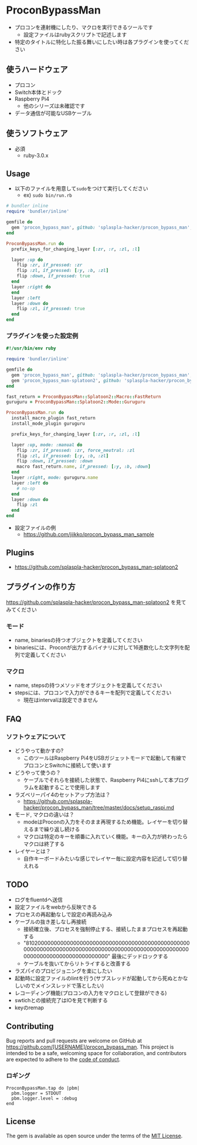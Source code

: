 # ProconBypassMan
* プロコンを連射機にしたり、マクロを実行できるツールです
    * 設定ファイルはrubyスクリプトで記述します
* 特定のタイトルに特化した振る舞いにしたい時は各プラグインを使ってください

## 使うハードウェア
* プロコン
* Switch本体とドック
* Raspberry Pi4
    * 他のシリーズは未確認です
* データ通信が可能なUSBケーブル

## 使うソフトウェア
* 必須
  * ruby-3.0.x

## Usage
* 以下のファイルを用意して`sudo`をつけて実行してください
    * ex) `sudo bin/run.rb`

```ruby
# bundler inline
require 'bundler/inline'

gemfile do
  gem 'procon_bypass_man', github: 'splaspla-hacker/procon_bypass_man', branch: "0.1.1"
end

ProconBypassMan.run do
  prefix_keys_for_changing_layer [:zr, :r, :zl, :l]

  layer :up do
    flip :zr, if_pressed: :zr
    flip :zl, if_pressed: [:y, :b, :zl]
    flip :down, if_pressed: true
  end
  layer :right do
  end
  layer :left
  layer :down do
    flip :zl, if_pressed: true
  end
end
```

### プラグインを使った設定例
```ruby
#!/usr/bin/env ruby

require 'bundler/inline'

gemfile do
  gem 'procon_bypass_man', github: 'splaspla-hacker/procon_bypass_man', branch: "0.1.1"
  gem 'procon_bypass_man-splatoon2', github: 'splaspla-hacker/procon_bypass_man-splatoon2', branch: "0.1.0"
end

fast_return = ProconBypassMan::Splatoon2::Macro::FastReturn
guruguru = ProconBypassMan::Splatoon2::Mode::Guruguru

ProconBypassMan.run do
  install_macro_plugin fast_return
  install_mode_plugin guruguru

  prefix_keys_for_changing_layer [:zr, :r, :zl, :l]

  layer :up, mode: :manual do
    flip :zr, if_pressed: :zr, force_neutral: :zl
    flip :zl, if_pressed: [:y, :b, :zl]
    flip :down, if_pressed: :down
    macro fast_return.name, if_pressed: [:y, :b, :down]
  end
  layer :right, mode: guruguru.name
  layer :left do
    # no-op
  end
  layer :down do
    flip :zl
  end
end
```

* 設定ファイルの例
  * https://github.com/jiikko/procon_bypass_man_sample

## Plugins
* https://github.com/splaspla-hacker/procon_bypass_man-splatoon2

## プラグインの作り方
https://github.com/splaspla-hacker/procon_bypass_man-splatoon2 を見てみてください

### モード
* name, binariesの持つオブジェクトを定義してください
* binariesには、Proconが出力するバイナリに対して16進数化した文字列を配列で定義してください

### マクロ
* name, stepsの持つメソッドをオブジェクトを定義してください
* stepsには、プロコンで入力ができるキーを配列で定義してください
  * 現在はintervalは設定できません

## FAQ
### ソフトウェアについて
* どうやって動かすの?
    * このツールはRaspberry Pi4をUSBガジェットモードで起動して有線でプロコンとSwitchに接続して使います
* どうやって使うの？
    * ケーブルでそれらを接続した状態で、Raspberry Pi4にsshして本プログラムを起動することで使用します
* ラズベリーパイ4のセットアップ方法は？
    * https://github.com/splaspla-hacker/procon_bypass_man/tree/master/docs/setup_raspi.md
* モード, マクロの違いは？
    * modeはProconの入力をそのまま再現するため機能。レイヤーを切り替えるまで繰り返し続ける
    * マクロは特定のキーを順番に入れていく機能。キーの入力が終わったらマクロは終了する
* レイヤーとは？
    * 自作キーボードみたいな感じでレイヤー毎に設定内容を記述して切り替えれる

## TODO
* ログをfluentdへ送信
* 設定ファイルをwebから反映できる
* プロセスの再起動なしで設定の再読み込み
* ケーブルの抜き差しなし再接続
    * 接続確立後、プロセスを強制停止する、接続したままプロセスを再起動する
    * "81020000000000000000000000000000000000000000000000000000000000000000000000000000000000000000000000000000000000000000000000000000" 最後にデッドロックする
    * ケーブルを抜いてからリトライすると改善する
* ラズパイのプロビジョニングを楽にしたい
* 起動時に設定ファイルのlintを行う(サブスレッドが起動してから死ぬとかなしいのでメインスレッドで落としたい)
* レコーディング機能(プロコンの入力をマクロとして登録ができる)
* swtichとの接続完了はIOを見て判断する
* keyのremap

## Contributing

Bug reports and pull requests are welcome on GitHub at https://github.com/[USERNAME]/procon_bypass_man. This project is intended to be a safe, welcoming space for collaboration, and contributors are expected to adhere to the [code of conduct](https://github.com/[USERNAME]/procon_bypass_man/blob/master/CODE_OF_CONDUCT.md).

### ロギング
```
ProconBypassMan.tap do |pbm|
  pbm.logger = STDOUT
  pbm.logger.level = :debug
end
```

## License

The gem is available as open source under the terms of the [MIT License](https://opensource.org/licenses/MIT).
